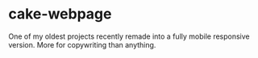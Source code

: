 # cake-webpage
One of my oldest projects recently remade into a fully mobile responsive version. More for copywriting than anything.
